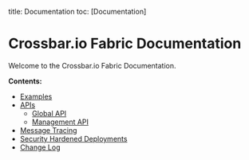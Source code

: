 title: Documentation
toc: [Documentation]

# Crossbar.io Fabric Documentation

Welcome to the Crossbar.io Fabric Documentation.

**Contents:**

* [Examples](Examples.md)
* [APIs](Apis.md)
   * [Global API](Global-Api.md)
   * [Management API](Management-Api.md)
* [Message Tracing](Message-Tracing.md)
* [Security Hardened Deployments](Security-Hardened-Deployments.md)
* [Change Log](Change-Log.md)
